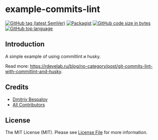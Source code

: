 # example-commits-lint

[![GitHub tag (latest SemVer)][ico-github-tag-version]][link-github-tag-version]
[![Packagist][ico-license]][link-license]
[![GitHub code size in bytes][ico-github-size]][link-github]
[![GitHub top language][ico-github-top-language]][link-github]

## Introduction

A simple example of using commitlint и husky.

Read more: https://rdevelab.ru/blog/no-category/post/git-commits-lint-with-commitlint-and-husky.

## Credits

- [Dmitriy Bespalov][link-author]
- [All Contributors][link-contributors]

## License

The MIT License (MIT). Please see [License File][link-license] for more information.


[link-author]: https://github.com/superrosko
[link-contributors]: https://github.com/superrosko/example-commits-lint/contributors
[link-github]: https://github.com/superrosko/example-commits-lint
[link-github-tag-version]: https://github.com/superrosko/example-commits-lint
[link-license]: LICENSE.md

[ico-github-size]: https://img.shields.io/github/languages/code-size/superrosko/example-commits-lint.svg?style=flat
[ico-github-top-language]: https://img.shields.io/github/languages/top/superrosko/example-commits-lint.svg?style=flat
[ico-github-tag-version]: https://img.shields.io/github/v/tag/superrosko/example-commits-lint.svg?style=flat
[ico-license]: https://img.shields.io/github/license/superrosko/example-commits-lint.svg?style=flat